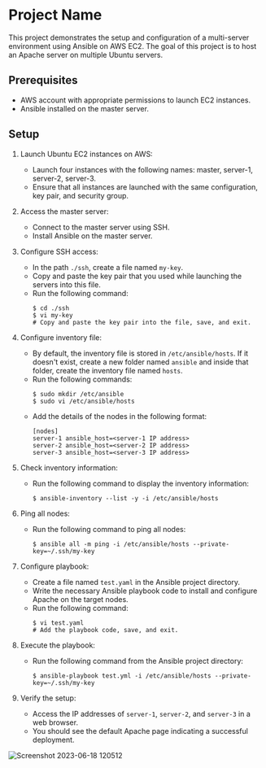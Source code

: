 # Project Name

This project demonstrates the setup and configuration of a multi-server environment using Ansible on AWS EC2. The goal of this project is to host an Apache server on multiple Ubuntu servers.

## Prerequisites

- AWS account with appropriate permissions to launch EC2 instances.
- Ansible installed on the master server.

## Setup

1. Launch Ubuntu EC2 instances on AWS:
   - Launch four instances with the following names: master, server-1, server-2, server-3.
   - Ensure that all instances are launched with the same configuration, key pair, and security group.

2. Access the master server:
   - Connect to the master server using SSH.
   - Install Ansible on the master server.

3. Configure SSH access:
   - In the path `./ssh`, create a file named `my-key`.
   - Copy and paste the key pair that you used while launching the servers into this file.
   - Run the following command:
     ```
     $ cd ./ssh
     $ vi my-key
     # Copy and paste the key pair into the file, save, and exit.
     ```

4. Configure inventory file:
   - By default, the inventory file is stored in `/etc/ansible/hosts`. If it doesn't exist, create a new folder named `ansible` and inside that folder, create the inventory file named `hosts`.
   - Run the following commands:
     ```
     $ sudo mkdir /etc/ansible
     $ sudo vi /etc/ansible/hosts
     ```
   - Add the details of the nodes in the following format:
     ```
     [nodes]
     server-1 ansible_host=<server-1 IP address>
     server-2 ansible_host=<server-2 IP address>
     server-3 ansible_host=<server-3 IP address>
     ```
5. Check inventory information:
   - Run the following command to display the inventory information:
     ```
     $ ansible-inventory --list -y -i /etc/ansible/hosts
     ```
     
6. Ping all nodes:
   - Run the following command to ping all nodes:
     ```
     $ ansible all -m ping -i /etc/ansible/hosts --private-key=~/.ssh/my-key
     ```     
     
6. Configure playbook:
   - Create a file named `test.yaml` in the Ansible project directory.
   - Write the necessary Ansible playbook code to install and configure Apache on the target nodes.
   - Run the following command:
     ```
     $ vi test.yaml
     # Add the playbook code, save, and exit.
     ```
7. Execute the playbook:
   - Run the following command from the Ansible project directory:
     ```
     $ ansible-playbook test.yml -i /etc/ansible/hosts --private-key=~/.ssh/my-key
     ```

8. Verify the setup:
   - Access the IP addresses of `server-1`, `server-2`, and `server-3` in a web browser.
   - You should see the default Apache page indicating a successful deployment.

![Screenshot 2023-06-18 120512](https://github.com/harshartz/terraform-aws-instance/assets/130890384/03d2e0f4-b1af-4adf-ba3b-7e3a74c87c02)

